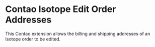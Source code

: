Contao Isotope Edit Order Addresses
===================================

This Contao extension allows the billing and shipping addresses of an Isotope order to be edited.
